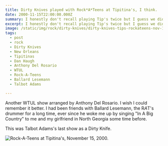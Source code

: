 ```yaml
---
title: Dirty Knives played with Rock*A*Teens at Tipitina's, I think.
date: 2000-11-15T22:00:00.000Z
summary: I honestly don't recall playing Tip's twice but I guess we did.
excerpt: I honestly don't recall playing Tip's twice but I guess we did.
image: /static/img/rock/dirty-knives/dirty-knives-tips-rockateens-nov-15-2000.jpg
tags:
  - post 
  - rock
  - Dirty Knives
  - New Orleans
  - Tipitinas
  - Dan Haugh
  - Anthony Del Rosario
  - WTUL
  - Rock-A-Teens
  - Ballard Lesemann
  - Talbot Adams

---
```


Another WTUL show arranged by Anthony Del Rosario. I wish I could remember it better. I had been friends with Ballard Lesemann, the R*A*T's drummer for a long time, ever since he woke me up by singing "In A Big Country" to me and my girlfriend in North Georgia some time before.

This was Talbot Adams's last show as a Dirty Knife.

![Rock-A-Teens at Tipitina's, November 15, 2000.](/static/img/rock/dirty-knives/dirty-knives-tips-rockateens-nov-15-2000.jpg "Rock*A*Teens at Tipitina's, November 15, 2000.")
